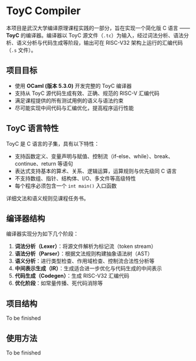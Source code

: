 # ToyC Compiler

本项目是武汉大学编译原理课程实践的一部分，旨在实现一个简化版 C 语言 —— **ToyC** 的编译器。编译器以 ToyC 源文件（`.tc`）为输入，经过词法分析、语法分析、语义分析与代码生成等阶段，输出可在 RISC-V32 架构上运行的汇编代码（`.s` 文件）。

## 项目目标

- 使用 **OCaml (版本 5.3.0)** 开发完整的 ToyC 编译器
- 支持从 ToyC 源代码生成有效、正确、规范的 RISC-V 汇编代码
- 满足课程提供的所有测试用例的语义与语法约束
- 尽可能实现中间代码与汇编优化，提高程序运行性能

## ToyC 语言特性

ToyC 是 C 语言的子集，具有以下特性：

- 支持函数定义、变量声明与赋值、控制流（if-else、while）、break、continue、return 等语句
- 表达式支持基本的算术、关系、逻辑运算，运算规则与优先级同 C 语言
- 不支持数组、指针、结构体、I/O、多文件等高级特性
- 每个程序必须包含一个 `int main()` 入口函数

详细文法和语义规则见课程任务书。

## 编译器结构

编译器实现分为如下几个阶段：

1. **词法分析（Lexer）**：将源文件解析为标记流（token stream）
2. **语法分析（Parser）**：根据文法规则构建抽象语法树（AST）
3. **语义分析**：进行类型检查、作用域检查、控制流合法性分析等
4. **中间表示生成（IR）**：生成适合进一步优化与代码生成的中间表示
5. **代码生成（Codegen）**：生成 RISC-V32 汇编代码
6. **优化阶段**：如常量传播、死代码消除等

## 项目结构

To be finished

## 使用方法

To be finished

